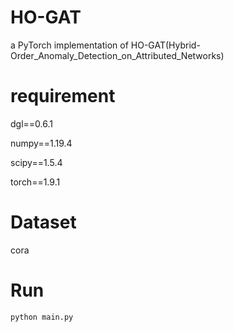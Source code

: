 # HO-GAT
a PyTorch implementation of HO-GAT(Hybrid-Order_Anomaly_Detection_on_Attributed_Networks)

# requirement
dgl==0.6.1

numpy==1.19.4

scipy==1.5.4

torch==1.9.1



# Dataset
cora

# Run
```
python main.py
```

